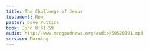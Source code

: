 ```yaml
---
title: The Challenge of Jesus
testament: New
pastor: Dave Puttick
book: John 8:31-59
audio: http://www.mecgoodnews.org/audio/50520191.mp3
service: Morning
---
```

